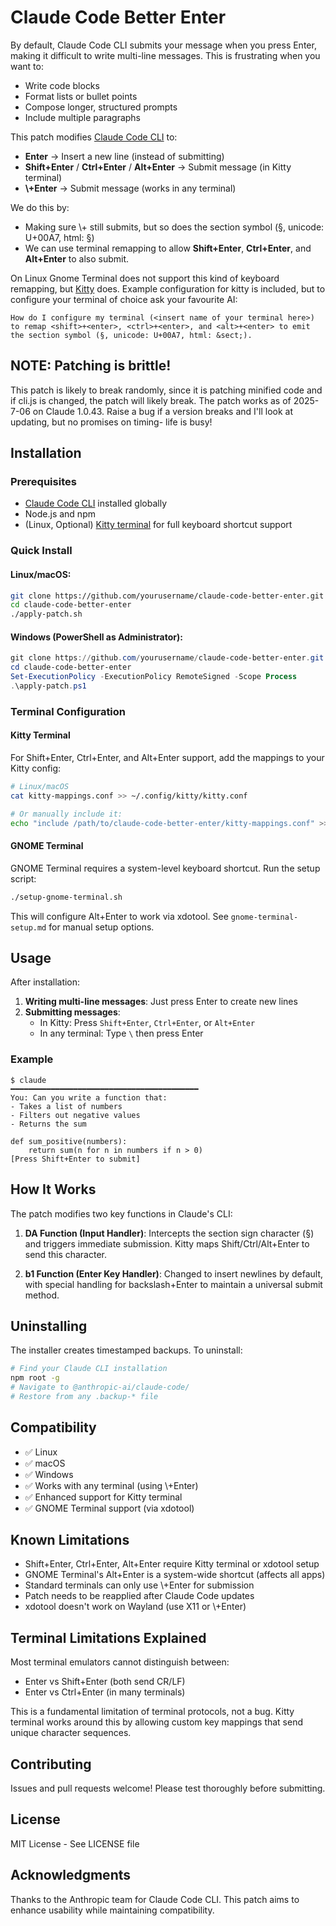 # Claude Code Better Enter

By default, Claude Code CLI submits your message when you press Enter, making it difficult to write multi-line messages. This is frustrating when you want to:
- Write code blocks
- Format lists or bullet points
- Compose longer, structured prompts
- Include multiple paragraphs

This patch modifies [Claude Code CLI](https://github.com/anthropics/claude-code) to:
- **Enter** → Insert a new line (instead of submitting)
- **Shift+Enter** / **Ctrl+Enter** / **Alt+Enter** → Submit message (in Kitty terminal)
- **\\+Enter** → Submit message (works in any terminal)

We do this by:
* Making sure \\+<enter> still submits, but so does the section symbol (§, unicode: U+00A7, html: &sect;)
* We can use terminal remapping to allow **Shift+Enter**, **Ctrl+Enter**, and **Alt+Enter** to also submit.

On Linux Gnome Terminal does not support this kind of keyboard remapping, but [Kitty](https://github.com/kovidgoyal/kitty) does. Example configuration for kitty is included, but to configure your terminal of choice ask your favourite AI:

```text
How do I configure my terminal (<insert name of your terminal here>) to remap <shift>+<enter>, <ctrl>+<enter>, and <alt>+<enter> to emit the section symbol (§, unicode: U+00A7, html: &sect;).
```

## NOTE: Patching is brittle!

This patch is likely to break randomly, since it is patching minified code and if cli.js is changed, the patch will likely break. The patch works as of 2025-7-06 on Claude 1.0.43. Raise a bug if a version breaks and I'll look at updating, but no promises on timing- life is busy!

## Installation

### Prerequisites
- [Claude Code CLI](https://github.com/anthropics/claude-code) installed globally
- Node.js and npm
- (Linux, Optional) [Kitty terminal](https://sw.kovidgoyal.net/kitty/) for full keyboard shortcut support

### Quick Install

#### Linux/macOS:
```bash
git clone https://github.com/yourusername/claude-code-better-enter.git
cd claude-code-better-enter
./apply-patch.sh
```

#### Windows (PowerShell as Administrator):
```powershell
git clone https://github.com/yourusername/claude-code-better-enter.git
cd claude-code-better-enter
Set-ExecutionPolicy -ExecutionPolicy RemoteSigned -Scope Process
.\apply-patch.ps1
```

### Terminal Configuration

#### Kitty Terminal

For Shift+Enter, Ctrl+Enter, and Alt+Enter support, add the mappings to your Kitty config:

```bash
# Linux/macOS
cat kitty-mappings.conf >> ~/.config/kitty/kitty.conf

# Or manually include it:
echo "include /path/to/claude-code-better-enter/kitty-mappings.conf" >> ~/.config/kitty/kitty.conf
```

#### GNOME Terminal

GNOME Terminal requires a system-level keyboard shortcut. Run the setup script:

```bash
./setup-gnome-terminal.sh
```

This will configure Alt+Enter to work via xdotool. See `gnome-terminal-setup.md` for manual setup options.

## Usage

After installation:

1. **Writing multi-line messages**: Just press Enter to create new lines
2. **Submitting messages**:
   - In Kitty: Press `Shift+Enter`, `Ctrl+Enter`, or `Alt+Enter`
   - In any terminal: Type `\` then press Enter

### Example
```
$ claude
━━━━━━━━━━━━━━━━━━━━━━━━━━━━━━━━━━━━━━━━━━
You: Can you write a function that:
- Takes a list of numbers
- Filters out negative values  
- Returns the sum

def sum_positive(numbers):
    return sum(n for n in numbers if n > 0)
[Press Shift+Enter to submit]
```

## How It Works

The patch modifies two key functions in Claude's CLI:

1. **DA Function (Input Handler)**: Intercepts the section sign character (§) and triggers immediate submission. Kitty maps Shift/Ctrl/Alt+Enter to send this character.

2. **b1 Function (Enter Key Handler)**: Changed to insert newlines by default, with special handling for backslash+Enter to maintain a universal submit method.

## Uninstalling

The installer creates timestamped backups. To uninstall:

```bash
# Find your Claude CLI installation
npm root -g
# Navigate to @anthropic-ai/claude-code/
# Restore from any .backup-* file
```

## Compatibility

- ✅ Linux
- ✅ macOS  
- ✅ Windows
- ✅ Works with any terminal (using \\+Enter)
- ✅ Enhanced support for Kitty terminal
- ✅ GNOME Terminal support (via xdotool)

## Known Limitations

- Shift+Enter, Ctrl+Enter, Alt+Enter require Kitty terminal or xdotool setup
- GNOME Terminal's Alt+Enter is a system-wide shortcut (affects all apps)
- Standard terminals can only use \\+Enter for submission
- Patch needs to be reapplied after Claude Code updates
- xdotool doesn't work on Wayland (use X11 or \\+Enter)

## Terminal Limitations Explained

Most terminal emulators cannot distinguish between:
- Enter vs Shift+Enter (both send CR/LF)
- Enter vs Ctrl+Enter (in many terminals)

This is a fundamental limitation of terminal protocols, not a bug. Kitty terminal works around this by allowing custom key mappings that send unique character sequences.

## Contributing

Issues and pull requests welcome! Please test thoroughly before submitting.

## License

MIT License - See LICENSE file

## Acknowledgments

Thanks to the Anthropic team for Claude Code CLI. This patch aims to enhance usability while maintaining compatibility.
